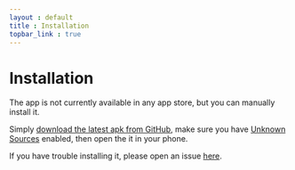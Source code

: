 ```yaml
---
layout : default
title : Installation
topbar_link : true
---
```


# Installation

The app is not currently available in any app store, but you can manually install it.

Simply [download the latest apk from GitHub](https://github.com/Keplyx/Memorisia/releases), make sure you have [Unknown Sources](https://developer.android.com/distribute/marketing-tools/alternative-distribution.html#unknown-sources) enabled, then open the it in your phone.

If you have trouble installing it, please open an issue [here](https://github.com/Keplyx/Memorisia/issues).
